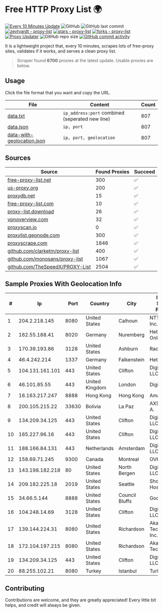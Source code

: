 
# Free HTTP Proxy List 🌍

[![Every 10 Minutes Update](https://github.com/mertguvencli/http-proxy-list/actions/workflows/main.yml/badge.svg?branch=main)](https://github.com/mertguvencli/http-proxy-list/actions/workflows/main.yml)
![GitHub](https://img.shields.io/github/license/mertguvencli/http-proxy-list)
![GitHub last commit](https://img.shields.io/github/last-commit/mertguvencli/http-proxy-list)
[![zevtyardt - proxy-list](https://img.shields.io/static/v1?label=zevtyardt&message=proxy-list&color=blue&logo=github)](https://github.com/zevtyardt/proxy-list "Go to GitHub repo")
[![stars - proxy-list](https://img.shields.io/github/stars/zevtyardt/proxy-list?style=social)](https://github.com/zevtyardt/proxy-list)
[![forks - proxy-list](https://img.shields.io/github/forks/zevtyardt/proxy-list?style=social)](https://github.com/zevtyardt/proxy-list)
[![Proxy Updater](https://github.com/zevtyardt/proxy-list/workflows/Proxy%20Updater/badge.svg)](https://github.com/zevtyardt/proxy-list/actions?query=workflow:"Proxy+Updater")
![GitHub repo size](https://img.shields.io/github/repo-size/zevtyardt/proxy-list)
[![GitHub commit activity](https://img.shields.io/github/commit-activity/m/zevtyardt/proxy-list?logo=commits)](https://github.com/zevtyardt/proxy-list/commits/main)

It is a lightweight project that, every 10 minutes, scrapes lots of free-proxy sites, validates if it works, and serves a clean proxy list.

> Scraper found **6700** proxies at the latest update. Usable proxies are below.

## Usage

Click the file format that you want and copy the URL.

|File|Content|Count|
|----|-------|-----|
|[data.txt](https://raw.githubusercontent.com/mertguvencli/http-proxy-list/main/proxy-list/data.txt)|`ip_address:port` combined (seperated new line)|807|
|[data.json](https://raw.githubusercontent.com/mertguvencli/http-proxy-list/main/proxy-list/data.json)|`ip, port`|807|
|[data-with-geolocation.json](https://raw.githubusercontent.com/mertguvencli/http-proxy-list/main/proxy-list/data-with-geolocation.json)|`ip, port, geolocation`|807|

## Sources

|Source|Found Proxies|Succeed|
|------|-------------|-------|
|[free-proxy-list.net](https://free-proxy-list.net)|300|✅|
|[us-proxy.org](https://www.us-proxy.org)|200|✅|
|[proxydb.net](http://proxydb.net)|15|✅|
|[free-proxy-list.com](https://free-proxy-list.com/?page=&port=&type%5B%5D=http&type%5B%5D=https&up_time=0&search=Search)|10|✅|
|[proxy-list.download](https://www.proxy-list.download/HTTP)|26|✅|
|[vpnoverview.com](https://vpnoverview.com/privacy/anonymous-browsing/free-proxy-servers)|32|✅|
|[proxyscan.io](https://www.proxyscan.io)|0|✅|
|[proxylist.geonode.com](https://proxylist.geonode.com/api/proxy-list?limit=300&page=1&sort_by=lastChecked&sort_type=desc&protocols=http,https)|300|✅|
|[proxyscrape.com](https://api.proxyscrape.com/v2/?request=displayproxies&protocol=http&timeout=10000&country=all&ssl=all&anonymity=all)|1846|✅|
|[github.com/clarketm/proxy-list](https://raw.githubusercontent.com/clarketm/proxy-list/master/proxy-list-raw.txt)|400|✅|
|[github.com/monosans/proxy-list](https://raw.githubusercontent.com/monosans/proxy-list/main/proxies/http.txt)|1067|✅|
|[github.com/TheSpeedX/PROXY-List](https://raw.githubusercontent.com/TheSpeedX/PROXY-List/master/http.txt)|2504|✅|


## Sample Proxies With Geolocation Info

|#|Ip|Port|Country|City|Internet Service Provider|
|-|--|----|-------|----|-------------------------|
|1|204.2.218.145|8080|United States|Calhoun|NTT America, Inc.|
|2|162.55.188.41|8020|Germany|Nuremberg|Hetzner Online GmbH|
|3|170.39.193.86|3128|United States|Ashburn|Rackdog, LLC|
|4|46.4.242.214|1337|Germany|Falkenstein|Hetzner|
|5|104.131.161.101|443|United States|Clifton|DigitalOcean, LLC|
|6|46.101.85.55|443|United Kingdom|London|DigitalOcean|
|7|16.163.217.247|8888|Hong Kong|Hong Kong|Amazon.com|
|8|200.105.215.22|33630|Bolivia|La Paz|AXS Bolivia S. A.|
|9|134.209.34.125|443|United States|Clifton|DigitalOcean, LLC|
|10|165.227.96.16|443|United States|Clifton|DigitalOcean, LLC|
|11|188.166.84.131|443|Netherlands|Amsterdam|DigitalOcean, LLC|
|12|158.69.71.245|9300|Canada|Montreal|OVH SAS|
|13|143.198.182.218|80|United States|North Bergen|DigitalOcean, LLC|
|14|209.182.225.18|2019|United States|Seattle|Shock Hosting LLC|
|15|34.66.5.144|8888|United States|Council Bluffs|Google LLC|
|16|104.248.14.69|3128|United States|Clifton|DigitalOcean, LLC|
|17|139.144.224.31|8080|United States|Richardson|Akamai Technologies, Inc.|
|18|172.104.197.215|8080|United States|Richardson|Akamai Technologies|
|19|134.209.34.125|443|United States|Clifton|DigitalOcean, LLC|
|20|88.255.102.21|8080|Turkey|Istanbul|TurkTelekom|



## Contributing

Contributions are welcome, and they are greatly appreciated! Every
little bit helps, and credit will always be given.

